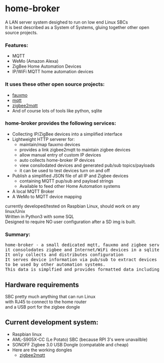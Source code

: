 # home-broker
A LAN server system desighed to run on low end Linux SBCs<br>
It is best described as a System of Systems, gluing together other open source projects. 
    
### Features:
- MQTT
- WeMo (Amazon Alexa)
- ZigBee Home Automation Devices
- IP/WiFi MQTT home automation devices
    
### It uses these other open source projects:
- [fauxmo](https://github.com/n8henrie/fauxmo)
- [mqtt](https://github.com/eclipse/mosquitto)
- [zigbee2mqtt](https://github.com/Koenkk/zigbee2mqtt)
- And of course lots of tools like python, sqlite

### home-broker provides the following services: 
- Collecting IP/ZigBee devices into a simplified interface
- Lightweight HTTP serverer for:
  - maintain/map fauxmo devices
  - provides a link zigbee2mqtt to maintain zigbee devices
  - allow manual entry of custom IP devices
  - auto collects home-broker IP devices
  - view consilodated devices and generated pub/sub topics/payloads
  - it can be used to test devices turn on and off
- Publish a simplified JSON file of all IP and Zigbee devices
  - containing MQTT pup/sub and payload strings
  - Available to feed other Home Automation systems
- A local MQTT Broker
- A WeMo to MQTT device mapping

currently developed/tested on Raspbian Linux, should work on any linux/Unix<br>
Written in Python3 with some SQL<br>
Designed to require NO user configuration after a SD img is built. 
### Summary:
<pre>
home-broker - a small dedicated mqtt, fauxmo and zigbee server
it consolodates zigbee and Internet/WiFi devices in a sqlite database.
It only collects and distributes configuration
It serves device information via pub/sub to extract devices from database
to be used by other automation systems.
This data is simplfied and provides formatted data including the pub/sub strings
</pre>
## Hardware requirements 
SBC  pretty much anything that can run Linux<br>
with RJ45 to connect to the home router<br>
and a USB port for the zigbee dongle
## Current development system:
- Raspbian linux<br>
- AML-S905X-CC (Le Potato) SBC (because RPI 3's were unavailble)
- SONOFF Zigbee 3.0 USB Dongle (compatable and cheap)
- Here are the working dongles
  - [zigbee2mqtt](https://www.zigbee2mqtt.io/guide/adapters/)
